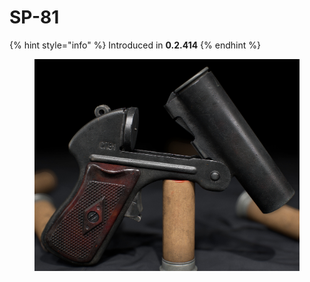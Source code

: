 # SP-81

{% hint style="info" %}
Introduced in **0.2.414**
{% endhint %}

<figure><img src="../../../.gitbook/assets/sp81" alt=""><figcaption></figcaption></figure>
